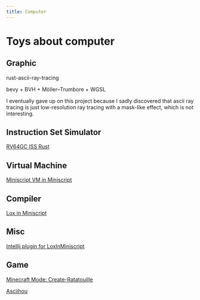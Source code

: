 ```yaml
---
title: Computer
---
```

# Toys about computer
## Graphic
rust-ascii-ray-tracing

bevy + BVH + Möller–Trumbore + WGSL

I eventually gave up on this project because I sadly discovered that ascii ray tracing is just low-resolution ray tracing with a mask-like effect, which is not interesting.

## Instruction Set Simulator

[RV64GC ISS Rust](https://github.com/thaumstrial/rv64gc-iss-rust/tree/main)

## Virtual Machine
[Miniscript VM in Miniscript](https://github.com/wh0wfg/greyscripts-p1an0/tree/main/MisMis)

## Compiler
[Lox in Miniscript](https://github.com/wh0wfg/LoxInMiniscript)

## Misc
[Intellij plugin for LoxInMiniscript](https://github.com/wh0wfg/LoxInMiniscriptIntellij)

## Game
[Minecraft Mode: Create-Ratatouille](https://www.curseforge.com/minecraft/mc-mods/create-ratatouille)

[Asciihou](https://github.com/thaumstrial/asciihou)